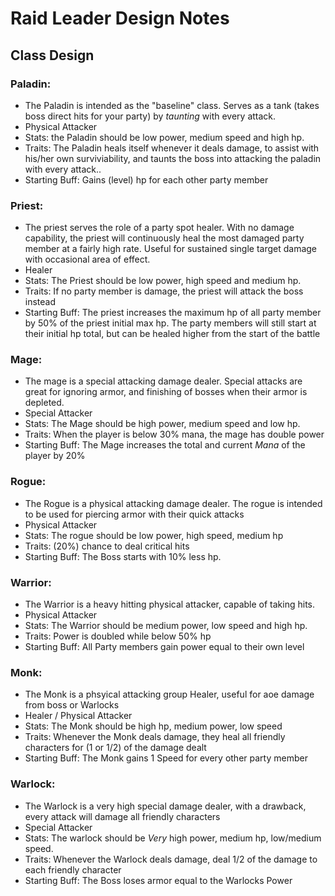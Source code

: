 # Raid Leader Design Notes

## Class Design

### Paladin:
  * The Paladin is intended as the "baseline" class. Serves as a tank (takes boss direct hits for your party) by *taunting* with every attack.
  * Physical Attacker
  * Stats: the Paladin should be low power, medium speed and high hp.
  * Traits: The Paladin heals itself whenever it deals damage, to assist with his/her own surviviability, and taunts the boss into attacking the paladin with every attack..
  * Starting Buff: Gains (level) hp for each other party member

### Priest:
  * The priest serves the role of a party spot healer. With no damage capability, the priest will continuously heal the most damaged party member at a fairly high rate. Useful for sustained single target damage with occasional area of effect.
  * Healer
  * Stats: The Priest should be low power, high speed and medium hp.
  * Traits: If no party member is damage, the priest will attack the boss instead
  * Starting Buff: The priest increases the maximum hp of all party member by 50% of the priest initial max hp. The party members will still start at their initial hp total, but can be healed higher from the start of the battle

### Mage:
  * The mage is a special attacking damage dealer. Special attacks are great for ignoring armor, and finishing of bosses when their armor is depleted.
  * Special Attacker
  * Stats: The Mage should be high power, medium speed and low hp.
  * Traits: When the player is below 30% mana, the mage has double power
  * Starting Buff: The Mage increases the total and current *Mana* of the player by 20%

### Rogue:
  * The Rogue is a physical attacking damage dealer. The rogue is intended to be used for piercing armor with their quick attacks
  * Physical Attacker
  * Stats: The rogue should be low power, high speed, medium hp
  * Traits: (20%) chance to deal critical hits
  * Starting Buff: The Boss starts with 10% less hp.

### Warrior:
  * The Warrior is a heavy hitting physical attacker, capable of taking hits.
  * Physical Attacker
  * Stats: The Warrior should be medium power, low speed and high hp.
  * Traits: Power is doubled while below 50% hp
  * Starting Buff: All Party members gain power equal to their own level

### Monk:
  * The Monk is a phsyical attacking group Healer, useful for aoe damage from boss or Warlocks
  * Healer / Physical Attacker
  * Stats: The Monk should be high hp, medium power, low speed
  * Traits: Whenever the Monk deals damage, they heal all friendly characters for (1 or 1/2) of the damage dealt
  * Starting Buff: The Monk gains 1 Speed for every other party member

### Warlock:
  * The Warlock is a very high special damage dealer, with a drawback, every attack will damage all friendly characters
  * Special Attacker
  * Stats: The warlock should be *Very* high power, medium hp, low/medium speed.
  * Traits: Whenever the Warlock deals damage, deal 1/2 of the damage to each friendly character
  * Starting Buff: The Boss loses armor equal to the Warlocks Power
